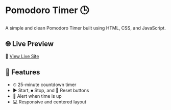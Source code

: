 # Pomodoro Timer 🕒

A simple and clean Pomodoro Timer built using HTML, CSS, and JavaScript. 

## 🌐 Live Preview
🔗 [View Live Site](https://tubhyam14.github.io/PomodoroTimer/) 


## 🔧 Features

- ⏱ 25-minute countdown timer
- ▶️ Start, ⏹ Stop, and 🔄 Reset buttons
- 🛑 Alert when time is up
- 💻 Responsive and centered layout


